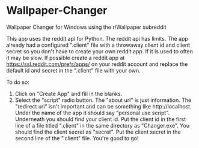 # Wallpaper-Changer
Wallpaper Changer for Windows using the r/Wallpaper subreddit

This app uses the reddit api for Python.
The reddit api has limits.
The app already had a configured ".client" file with a throwaway client id and client secret so you don't have to create your own reddit app.
If it is used to often it may be slow.
If possible create a reddit app at https://ssl.reddit.com/prefs/apps/ on your reddit account and replace the default id and secret in the ".client" file with your own.



To do so:
1. Click on "Create App" and fill in the blanks.
2. Select the "script" radio button.
    The "about url" is just information.
    The "redirect uri" isn't important and can be something like http://localhost.
Under the name of the app it should say "personal use script".
Underneath you should find your client id.
Put the client id in the first line of a file titled ".client" in the same directory as "Changer.exe".
You should find the client secret as "secret".
Put the client secret in the second line of the ".client" file.
You're good to go!

